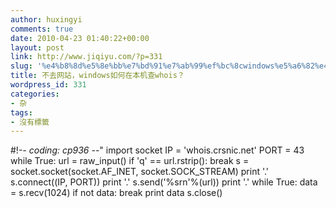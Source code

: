 ```yaml
---
author: huxingyi
comments: true
date: 2010-04-23 01:40:22+00:00
layout: post
link: http://www.jiqiyu.com/?p=331
slug: '%e4%b8%8d%e5%8e%bb%e7%bd%91%e7%ab%99%ef%bc%8cwindows%e5%a6%82%e4%bd%95%e5%9c%a8%e6%9c%ac%e6%9c%ba%e6%9f%a5whois%ef%bc%9f'
title: 不去网站，windows如何在本机查whois？
wordpress_id: 331
categories:
- 杂
tags:
- 沒有標籤
---
```


#!-*- coding: cp936 -*-"
import socket
IP = 'whois.crsnic.net'
PORT = 43
while True:
	url = raw_input()
	if 'q' == url.rstrip():
		break
	s = socket.socket(socket.AF_INET, socket.SOCK_STREAM)
	print '.'
	s.connect((IP, PORT))
	print '.'
	s.send('%srn'%(url))
	print '.'
	while True:
		data = s.recv(1024)
		if not data: break
		print data
	s.close()
